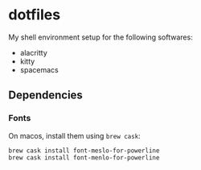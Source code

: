 # dotfiles
My shell environment setup for the following softwares:

* alacritty
* kitty
* spacemacs

## Dependencies
### Fonts
On macos, install them using `brew cask`:
```
brew cask install font-meslo-for-powerline
brew cask install font-menlo-for-powerline
```

